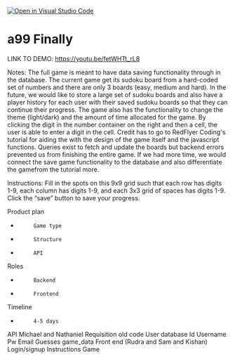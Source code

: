 [![Open in Visual Studio Code](https://classroom.github.com/assets/open-in-vscode-f059dc9a6f8d3a56e377f745f24479a46679e63a5d9fe6f495e02850cd0d8118.svg)](https://classroom.github.com/online_ide?assignment_repo_id=6441361&assignment_repo_type=AssignmentRepo)
# a99 Finally

LINK TO DEMO: https://youtu.be/fetWHTt_rL8

Notes: The full game is meant to have data saving functionality through in the database. The current game get its sudoku board from a hard-coded set of numbers and there are only 3 boards (easy, medium and hard). In the future, we would like to store a large set of sudoku boards and also have a player history for each user with their saved sudoku boards so that they can continue their progress. The game also has the functionality to change the theme (light/dark) and the amount of time allocated for the game. By clicking the digit in the number container on the right and then a cell, the user is able to enter a digit in the cell. Credit has to go to RedFlyer Coding's tutorial for aiding the with the design of the game itself and the javascript functions. Queries exist to fetch and update the boards but backend errors prevented us from finishing the entire game. If we had more time, we would connect the save game functionality to the database and also differentiate the gamefrom the tutorial more.

Instructions: Fill in the spots on this 9x9 grid such that each row has digits 1-9, each column has digits 1-9, and each 3x3 grid of spaces has digits 1-9. Click the “save” button to save your progress.

Product plan
-          Game type
-          Structure
-          API
Roles
-          Backend
-          Frontend
Timeline
-          4-5 days
 
 
API Michael and Nathaniel
Requisition old code
User database
          	Id Username Pw Email Guesses game_data 
Front end (Rudra and Sam and Kishan)
          	Login/signup
          	Instructions
           Game


